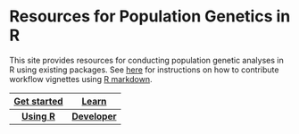 # Resources for Population Genetics in R

This site provides resources for conducting population genetic analyses in R using existing packages. See [here](CONTRIBUTING.md) for instructions on how to contribute workflow vignettes using [R markdown](R_MARKDOWN.md).

| [Get started](GETSTARTED.md) | [Learn](LEARN.md)                         |
| :--------------:|:-------------------------:        |
| [**Using R**]()     | [**Developer**](DEVELOPER.md) |




